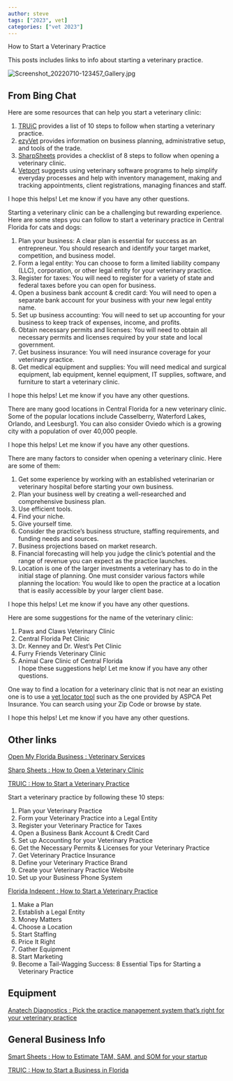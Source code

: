 ```yaml
---
author: steve
tags: ["2023", vet]
categories: ["vet 2023"]
---
```

How to Start a Veterinary Practice

This posts includes links to info about starting a veterinary practice.  

![Screenshot_20220710-123457_Gallery.jpg]({{site.pics_url}}/Screenshot_20220710-123457_Gallery.jpg)

## From Bing Chat  

Here are some resources that can help you start a veterinary clinic:  

1. [TRUiC](https://howtostartanllc.com/business-ideas/veterinary) provides a list of 10 steps to follow when starting a veterinary practice.  
1. [ezyVet](https://www.ezyvet.com/) provides information on business planning, administrative setup, and tools of the trade.  
1. [SharpSheets]((https://sharpsheets.io/blog/how-to-open-a-veterinary-clinic/)  ) provides a checklist of 8 steps to follow when opening a veterinary clinic.  
1. [Vetport](https://www.vetport.com/) suggests using veterinary software programs to help simplify everyday processes and help with inventory management, making and tracking appointments, client registrations, managing finances and staff.  

I hope this helps! Let me know if you have any other questions.  

Starting a veterinary clinic can be a challenging but rewarding experience. Here are some steps you can follow to start a veterinary practice in Central Florida for cats and dogs:  

1. Plan your business: A clear plan is essential for success as an entrepreneur. You should research and identify your target market, competition, and business model.  
1. Form a legal entity: You can choose to form a limited liability company (LLC), corporation, or other legal entity for your veterinary practice.  
1. Register for taxes: You will need to register for a variety of state and federal taxes before you can open for business.  
1. Open a business bank account & credit card: You will need to open a separate bank account for your business with your new legal entity name.  
1. Set up business accounting: You will need to set up accounting for your business to keep track of expenses, income, and profits.  
1. Obtain necessary permits and licenses: You will need to obtain all necessary permits and licenses required by your state and local government.  
1. Get business insurance: You will need insurance coverage for your veterinary practice.
1. Get medical equipment and supplies: You will need medical and surgical equipment, lab equipment, kennel equipment, IT supplies, software, and furniture to start a veterinary clinic.  
  
I hope this helps! Let me know if you have any other questions.  
  
There are many good locations in Central Florida for a new veterinary clinic. Some of the popular locations include Casselberry, Waterford Lakes, Orlando, and Leesburg1. You can also consider Oviedo which is a growing city with a population of over 40,000 people.  
  
I hope this helps! Let me know if you have any other questions.  

There are many factors to consider when opening a veterinary clinic. Here are some of them:  

1. Get some experience by working with an established veterinarian or veterinary hospital before starting your own business.  
1. Plan your business well by creating a well-researched and comprehensive business plan.  
1. Use efficient tools.  
1. Find your niche.  
1. Give yourself time.  
1. Consider the practice’s business structure, staffing requirements, and funding needs and sources.  
1. Business projections based on market research.  
1. Financial forecasting will help you judge the clinic’s potential and the range of revenue you can expect as the practice launches.  
1. Location is one of the larger investments a veterinary has to do in the initial stage of planning. One must consider various factors while planning the location: You would like to open the practice at a location that is easily accessible by your larger client base.  
  
I hope this helps! Let me know if you have any other questions.  


Here are some suggestions for the name of the veterinary clinic:  

1. Paws and Claws Veterinary Clinic  
1. Central Florida Pet Clinic  
1. Dr. Kenney and Dr. West’s Pet Clinic  
1. Furry Friends Veterinary Clinic  
1. Animal Care Clinic of Central Florida  
I hope these suggestions help! Let me know if you have any other questions.  

One way to find a location for a veterinary clinic that is not near an existing one is to use a [vet locator tool](https://www.aspcapetinsurance.com/vet-locator/vet-clinics-by-zip-code/?zipCode=32765) such as the one provided by ASPCA Pet Insurance. You can search using your Zip Code or browse by state.  
  
I hope this helps! Let me know if you have any other questions.  



  
## Other links  

[Open My Florida Business : Veterinary Services](http://openmyfloridabusiness.gov/business/54/veterinary-services/)  

[Sharp Sheets : How to Open a Veterinary Clinic](https://sharpsheets.io/blog/how-to-open-a-veterinary-clinic/)  

[TRUIC : How to Start a Veterinary Practice](https://howtostartanllc.com/business-ideas/veterinary)  

Start a veterinary practice by following these 10 steps:
1. Plan your Veterinary Practice
1. Form your Veterinary Practice into a Legal Entity
1. Register your Veterinary Practice for Taxes
1. Open a Business Bank Account & Credit Card
1. Set up Accounting for your Veterinary Practice
1. Get the Necessary Permits & Licenses for your Veterinary Practice
1. Get Veterinary Practice Insurance
1. Define your Veterinary Practice Brand
1. Create your Veterinary Practice Website
1. Set up your Business Phone System

[Florida Indepent : How to Start a Veterinary Practice](https://floridaindependent.com/how-to-start-a-veterinary-practice/)  

1.  Make a Plan
1.  Establish a Legal Entity
1.  Money Matters
1.  Choose a Location
1.  Start Staffing
1.  Price It Right
1.  Gather Equipment
1.  Start Marketing
1. Become a Tail-Wagging Success: 8 Essential Tips for Starting a Veterinary Practice

## Equipment  

[Anatech Diagnostics : Pick the practice management system that’s right for your veterinary practice](https://www.antechdiagnostics.com/about/new-veterinary-practice/?utm_source=bing&utm_medium=cpc&utm_campaign=npp_vet_clinic&msclkid=78db4cb6ca6a1037cde3288dc3d45153)


## General Business Info  

[Smart Sheets : How to Estimate TAM, SAM, and SOM for your startup](https://sharpsheets.io/blog/how-to-estimate-total-addressable-market-for-your-business/)  

[TRUIC : How to Start a Business in Florida](https://howtostartanllc.com/start-a-business-in-florida)  

